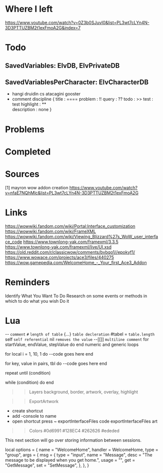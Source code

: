 # Where I left
https://www.youtube.com/watch?v=0Z3b0SJuvI0&list=PL3wt7cLYn4N-3D3PTTUZBM2t1exFmoA2G&index=7

# Todo
## SavedVariables: ElvDB, ElvPrivateDB
## SavedVariablesPerCharacter: ElvCharacterDB
- hangi druidin cs atacagini gooster
- comment discipline {
    title       :   ====
    problem     :   !!
    query       :   ??
    todo        :   >>
    test        :   test
    highlight   :   **   
    description :   none
}


# Problems

# Completed

# Sources
[1] mayron wow addon creation
https://www.youtube.com/watch?v=nfaE7NQhMlc&list=PL3wt7cLYn4N-3D3PTTUZBM2t1exFmoA2G

# Links
https://wowwiki.fandom.com/wiki/Portal:Interface_customization
https://wowwiki.fandom.com/wiki/FrameXML
https://wowwiki.fandom.com/wiki/Viewing_Blizzard%27s_WoW_user_interface_code
https://www.townlong-yak.com/framexml/3.3.5
https://www.townlong-yak.com/framexml/live/UI.xsd
https://old.reddit.com/r/classicwow/comments/bvbqo1//epokyf1/
https://www.wowace.com/projects/ace3/files/440275
https://wow.gamepedia.com/WelcomeHome_-_Your_first_Ace3_Addon


# Reminders
Identify What You Want To Do
Research on some events or methods in which to do what you wish
Do it

# Lua
-- `comment`
`#` `length of table`
{...} `table decleration`
#tabel = `table.length`
self `self referential`
nil `removes the value`
--[[]] `multiline comment`
for startValue, endValue, stepValue do 
end
numeric and generic loops

for local i = 1, 10, 1 do
    --code goes here
end

for key, value in pairs, tbl do
    --code goes here
end

repeat
until (condition)

while (condition) do
end

>> Layers
background, border, artwork, overlay, highlight

>> ExportArtwork
- create shortcut
- add -console to name
- open shortcut press ~
exportInterfaceFiles code
exportInterfaceFiles art

>>Colors
#0d6991
#128EC4
#262626
#ededed

This next section will go over storing information between sessions.

local options = { 
    name = "WelcomeHome",
    handler = WelcomeHome,
    type = "group",
    args = {
        msg = {
            type = "input",
            name = "Message",
            desc = "The message to be displayed when you get home.",
            usage = "<Your message>",
            get = "GetMessage",
            set = "SetMessage",
        },
    },
}

